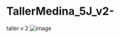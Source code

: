 # TallerMedina_5J_v2-
taller v 2
![image](https://github.com/user-attachments/assets/aa3123ba-d54a-4e43-8830-9f53ab380129)
